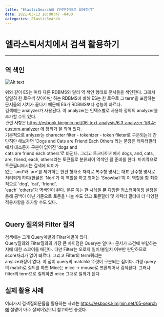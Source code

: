 ```yaml
---
title: "ElasticSearch를 검색엔진으로 활용하기"
date: 2021-03-13 10:00:47 -0400
categories: ElasticSearch
---
```

# 엘라스틱서치에서 검색 활용하기
---

## 역 색인

![Alt text](https://gblobscdn.gitbook.com/assets%2F-Ln04DaYZaDjdiR_ZsKo%2F-LntL_BGpuFbNXy_sFtK%2F-LntLbibpXHABupWvXtu%2F6.1-03.png?alt=media&token=d2726f20-a7ea-4219-bcb0-340cbe1d21f1)


위와 같이 ES는 여타 다른 RDBMS와 달리 역 색인 형태로 문서들을 색인한다. 그래서 일일히 한 로우씩 찾아야만 하는 RDBMS에 비해 ES는 한 로우로 그 term을 포함하는 문서들의 서치가 끝나기 때문에 ES가 RDBMS보다 성능이 빠르다.<br>
검색에는 analyzer가 사용된다. 이 analyzer는 인덱스별로 사용자 정의의 analyzer를 추가할 수도 있다.<br>
관련 사항은 https://esbook.kimjmin.net/06-text-analysis/6.3-analyzer-1/6.4-custom-analyzer 에 정리가 잘 되어 있다.<br>
기본적으로 anlyzer는 charecter filter - tokenizer - token fileter로 구분되는데 간단히만 해보자면 'Dogs and Cats are Friend Each Others'라는 문장은 캐릭터필터에서 대소문자 구분이 없어진 'dogs and<br>
cats are friend each others'로 바뀐다. 그리고 토크나이저에서 dogs, and, cats, are, friend, each, others라는 토큰들로 분류되어 역색인 될 준비를 한다. 마지막으로 토큰필터에서는 검색에 의미가<br>
없는 'and'와 'are'를 제거하는 한편 형태소 처리로 복수형 명사는 대표 단수형 명사로 처리되게 하여(한글은 'Nori'가 이 역할을 하고 영어는 'Snowball'이 이 역할을 함 최종적으로 'dog', 'cat', 'friend',<br>
'each' 'others'가 역색인이 된다. 물론 이는 한 사례일 뿐 다양한 커스터마이징 설정을 통해 공백이 아닌 기준으로 토큰을 나눌 수도 있고 토큰필터 및 캐릭터 필터에 더 다양한 적용사항을 추가할 수도 있다.<br>
<br>

## Query 질의와 Filter 질의
검색에는 크게 Query계열과 Filter계열이 있다.<br>
Query질의와 Filter질의의 가장 큰 차이점은 Query는 얼마나 문서가 조건에 부합하는지에 대한 스코어를 매긴다. 다만 Filter는 오로지 일치/불일치 여부만 판단하므로 score처리가 없어 빠르다. 그리고 Filter의 term쿼리는 <br>
anylize과정이 없다. 이 점이 query의 match와 뚜렷이 구분되는 점이다. 가령 query의 match로 질의를 하면 Mice는 mice -> mouse로 변환되어서 검색된다. 그러나 filter의 term으로 질의하면 mice 그대로 질의가 된다.<br>

## 실제 활용 사례
여러가지 검색질의문들을 활용하는 사례는 https://esbook.kimjmin.net/05-search에 설명이 아주 잘되어있으니 참고하면 좋겠다.

